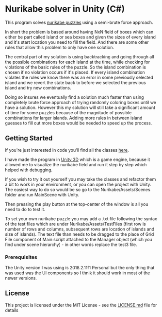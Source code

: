 # Nurikabe solver in Unity (C#)

This program solves [nurikabe puzzles](https://en.wikipedia.org/wiki/Nurikabe_(puzzle)) using a semi-brute force approach.

In short the problem is based around having NxN field of boxes which can either be part called island or sea boxes and given the sizes of every island and it's start location you need to fill the field. And there are some other rules that allow this problem to only have one solution.

The central part of my solution is using backtracking and going through all the possible combinations for each island at the time, while checking for violations of the basic rules of the puzzle. So the island combination is chosen if no violation occurs if it's placed. If every island combination violates the rules we know there was an error in some previously selected island and we revert the state back to before we selected the previous island and try new combinations.

Doing so insures we eventually find a solution much faster than using completely brute force approach of trying randomly coloring boxes until we have a solution. However this my solution will still take a significant amount of time for some puzzles because of the magnitude of possible combinations for larger islands. Adding more rules in between island guesses to fill out more boxes would be needed to speed up the process.

## Getting Started

If you're just interested in code you'll find all the classes [here](Nurikabe/Assets/Scripts).

I have made the program in [Unity 3D](https://unity3d.com/) which is a game engine, because it allowed me to visualize the nurikabe field and run it step by step which helped with debugging.

If you wish to try it out yourself you may take the classes and refactor them a bit to work in your environment, or you can open the project with Unity. The easiest way to do so would be so go to the Nurikabe/Assets/Scenes folder and run MainScene with Unity.

Then pressing the play button at the top-center of the window is all you need to do to test it. 

To set your own nurikabe puzzle you may add a .txt file following the syntax of the test files which are under Nurikabe/Assets/TestFiles (first row is number of rows and columns, subsequent rows are location of islands and size of islands). The text file than needs to be dragged to the place of Grid File component of Main script attached to the Manager object (which you find under scene hierarchy) - in other words replace the test3 file.

### Prerequisites

The Unity version I was using is 2018.2.11f1 Personal  but the only thing that was used was the UI components so I thnik it should work in most of the newer versions.

## License

This project is licensed under the MIT License - see the [LICENSE.md](LICENSE.md) file for details


